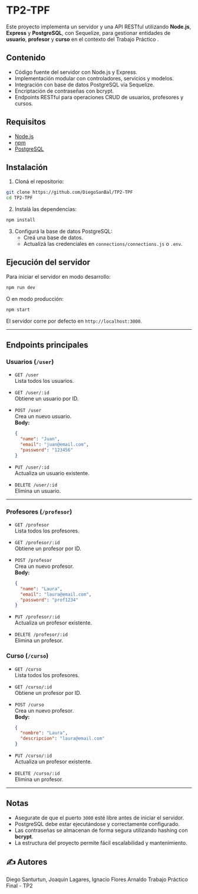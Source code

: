 # TP2-TPF

Este proyecto implementa un servidor y una API RESTful utilizando **Node.js**, **Express** y **PostgreSQL**, con Sequelize, para gestionar entidades de **usuario**, **profesor** y **curso** en el contexto del Trabajo Práctico .

## Contenido

- Código fuente del servidor con Node.js y Express.
- Implementación modular con controladores, servicios y modelos.
- Integración con base de datos PostgreSQL vía Sequelize.
- Encriptación de contraseñas con bcrypt.
- Endpoints RESTful para operaciones CRUD de usuarios, profesores y cursos.

## Requisitos

- [Node.js](https://nodejs.org/)
- [npm](https://www.npmjs.com/)
- [PostgreSQL](https://www.postgresql.org/)

## Instalación

1. Cloná el repositorio:

```bash
git clone https://github.com/DiegoSanBal/TP2-TPF
cd TP2-TPF
```

2. Instalá las dependencias:

```bash
npm install
```

3. Configurá la base de datos PostgreSQL:
   - Creá una base de datos.
   - Actualizá las credenciales en `connections/connections.js` o `.env`.

## Ejecución del servidor

Para iniciar el servidor en modo desarrollo:

```bash
npm run dev
```

O en modo producción:

```bash
npm start
```

El servidor corre por defecto en `http://localhost:3000`.

---

## Endpoints principales

### Usuarios (`/user`)

- `GET /user`  
  Lista todos los usuarios.

- `GET /user/:id`  
  Obtiene un usuario por ID.

- `POST /user`  
  Crea un nuevo usuario.  
  **Body:**

  ```json
  {
    "name": "Juan",
    "email": "juan@email.com",
    "password": "123456"
  }
  ```

- `PUT /user/:id`  
  Actualiza un usuario existente.

- `DELETE /user/:id`  
  Elimina un usuario.

---

### Profesores (`/profesor`)

- `GET /profesor`  
  Lista todos los profesores.

- `GET /profesor/:id`  
  Obtiene un profesor por ID.

- `POST /profesor`  
  Crea un nuevo profesor.  
  **Body:**

  ```json
  {
    "name": "Laura",
    "email": "laura@email.com",
    "password": "prof1234"
  }
  ```

- `PUT /profesor/:id`  
  Actualiza un profesor existente.

- `DELETE /profesor/:id`  
  Elimina un profesor.

### Curso (`/curso`)

- `GET /curso`  
  Lista todos los profesores.

- `GET /curso/:id`  
  Obtiene un profesor por ID.

- `POST /curso`  
  Crea un nuevo profesor.  
  **Body:**

  ```json
  {
    "nombre": "Laura",
    "descripcion": "laura@email.com"
  }
  ```

- `PUT /curso/:id`  
  Actualiza un profesor existente.

- `DELETE /curso/:id`  
  Elimina un profesor.

---

## Notas

- Asegurate de que el puerto `3000` esté libre antes de iniciar el servidor.
- PostgreSQL debe estar ejecutándose y correctamente configurado.
- Las contraseñas se almacenan de forma segura utilizando hashing con **bcrypt**.
- La estructura del proyecto permite fácil escalabilidad y mantenimiento.

## ✍️ Autores

Diego Santurtun, Joaquin Lagares, Ignacio Flores Arnaldo
Trabajo Práctico Final - TP2
